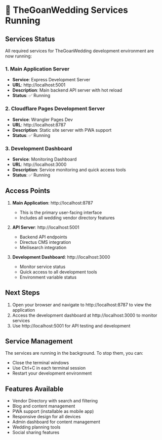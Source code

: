 # 🚀 TheGoanWedding Services Running

## Services Status

All required services for TheGoanWedding development environment are now running:

### 1. Main Application Server
- **Service**: Express Development Server
- **URL**: http://localhost:5001
- **Description**: Main backend API server with hot reload
- **Status**: ✅ Running

### 2. Cloudflare Pages Development Server
- **Service**: Wrangler Pages Dev
- **URL**: http://localhost:8787
- **Description**: Static site server with PWA support
- **Status**: ✅ Running

### 3. Development Dashboard
- **Service**: Monitoring Dashboard
- **URL**: http://localhost:3000
- **Description**: Service monitoring and quick access tools
- **Status**: ✅ Running

## Access Points

1. **Main Application**: http://localhost:8787
   - This is the primary user-facing interface
   - Includes all wedding vendor directory features

2. **API Server**: http://localhost:5001
   - Backend API endpoints
   - Directus CMS integration
   - Meilisearch integration

3. **Development Dashboard**: http://localhost:3000
   - Monitor service status
   - Quick access to all development tools
   - Environment variable status

## Next Steps

1. Open your browser and navigate to http://localhost:8787 to view the application
2. Access the development dashboard at http://localhost:3000 to monitor services
3. Use http://localhost:5001 for API testing and development

## Service Management

The services are running in the background. To stop them, you can:
- Close the terminal windows
- Use Ctrl+C in each terminal session
- Restart your development environment

## Features Available

- Vendor Directory with search and filtering
- Blog and content management
- PWA support (installable as mobile app)
- Responsive design for all devices
- Admin dashboard for content management
- Wedding planning tools
- Social sharing features